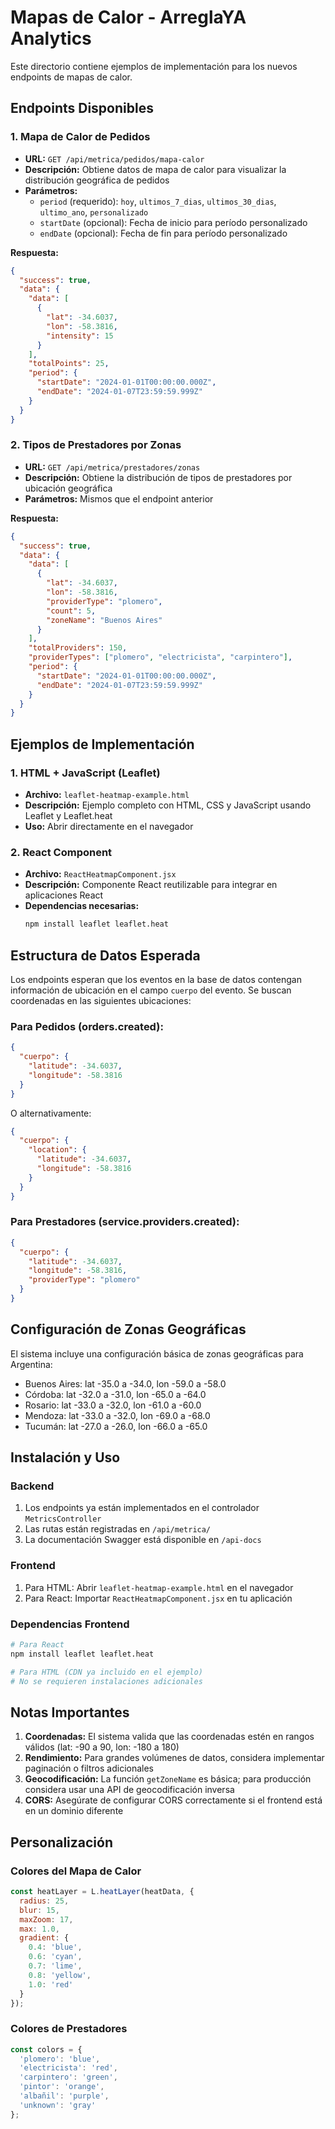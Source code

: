 # Mapas de Calor - ArreglaYA Analytics

Este directorio contiene ejemplos de implementación para los nuevos endpoints de mapas de calor.

## Endpoints Disponibles

### 1. Mapa de Calor de Pedidos
- **URL:** `GET /api/metrica/pedidos/mapa-calor`
- **Descripción:** Obtiene datos de mapa de calor para visualizar la distribución geográfica de pedidos
- **Parámetros:**
  - `period` (requerido): `hoy`, `ultimos_7_dias`, `ultimos_30_dias`, `ultimo_ano`, `personalizado`
  - `startDate` (opcional): Fecha de inicio para período personalizado
  - `endDate` (opcional): Fecha de fin para período personalizado

**Respuesta:**
```json
{
  "success": true,
  "data": {
    "data": [
      {
        "lat": -34.6037,
        "lon": -58.3816,
        "intensity": 15
      }
    ],
    "totalPoints": 25,
    "period": {
      "startDate": "2024-01-01T00:00:00.000Z",
      "endDate": "2024-01-07T23:59:59.999Z"
    }
  }
}
```

### 2. Tipos de Prestadores por Zonas
- **URL:** `GET /api/metrica/prestadores/zonas`
- **Descripción:** Obtiene la distribución de tipos de prestadores por ubicación geográfica
- **Parámetros:** Mismos que el endpoint anterior

**Respuesta:**
```json
{
  "success": true,
  "data": {
    "data": [
      {
        "lat": -34.6037,
        "lon": -58.3816,
        "providerType": "plomero",
        "count": 5,
        "zoneName": "Buenos Aires"
      }
    ],
    "totalProviders": 150,
    "providerTypes": ["plomero", "electricista", "carpintero"],
    "period": {
      "startDate": "2024-01-01T00:00:00.000Z",
      "endDate": "2024-01-07T23:59:59.999Z"
    }
  }
}
```

## Ejemplos de Implementación

### 1. HTML + JavaScript (Leaflet)
- **Archivo:** `leaflet-heatmap-example.html`
- **Descripción:** Ejemplo completo con HTML, CSS y JavaScript usando Leaflet y Leaflet.heat
- **Uso:** Abrir directamente en el navegador

### 2. React Component
- **Archivo:** `ReactHeatmapComponent.jsx`
- **Descripción:** Componente React reutilizable para integrar en aplicaciones React
- **Dependencias necesarias:**
  ```bash
  npm install leaflet leaflet.heat
  ```

## Estructura de Datos Esperada

Los endpoints esperan que los eventos en la base de datos contengan información de ubicación en el campo `cuerpo` del evento. Se buscan coordenadas en las siguientes ubicaciones:

### Para Pedidos (orders.created):
```json
{
  "cuerpo": {
    "latitude": -34.6037,
    "longitude": -58.3816
  }
}
```

O alternativamente:
```json
{
  "cuerpo": {
    "location": {
      "latitude": -34.6037,
      "longitude": -58.3816
    }
  }
}
```

### Para Prestadores (service.providers.created):
```json
{
  "cuerpo": {
    "latitude": -34.6037,
    "longitude": -58.3816,
    "providerType": "plomero"
  }
}
```

## Configuración de Zonas Geográficas

El sistema incluye una configuración básica de zonas geográficas para Argentina:
- Buenos Aires: lat -35.0 a -34.0, lon -59.0 a -58.0
- Córdoba: lat -32.0 a -31.0, lon -65.0 a -64.0
- Rosario: lat -33.0 a -32.0, lon -61.0 a -60.0
- Mendoza: lat -33.0 a -32.0, lon -69.0 a -68.0
- Tucumán: lat -27.0 a -26.0, lon -66.0 a -65.0

## Instalación y Uso

### Backend
1. Los endpoints ya están implementados en el controlador `MetricsController`
2. Las rutas están registradas en `/api/metrica/`
3. La documentación Swagger está disponible en `/api-docs`

### Frontend
1. Para HTML: Abrir `leaflet-heatmap-example.html` en el navegador
2. Para React: Importar `ReactHeatmapComponent.jsx` en tu aplicación

### Dependencias Frontend
```bash
# Para React
npm install leaflet leaflet.heat

# Para HTML (CDN ya incluido en el ejemplo)
# No se requieren instalaciones adicionales
```

## Notas Importantes

1. **Coordenadas:** El sistema valida que las coordenadas estén en rangos válidos (lat: -90 a 90, lon: -180 a 180)
2. **Rendimiento:** Para grandes volúmenes de datos, considera implementar paginación o filtros adicionales
3. **Geocodificación:** La función `getZoneName` es básica; para producción considera usar una API de geocodificación inversa
4. **CORS:** Asegúrate de configurar CORS correctamente si el frontend está en un dominio diferente

## Personalización

### Colores del Mapa de Calor
```javascript
const heatLayer = L.heatLayer(heatData, {
  radius: 25,
  blur: 15,
  maxZoom: 17,
  max: 1.0,
  gradient: {
    0.4: 'blue',
    0.6: 'cyan',
    0.7: 'lime',
    0.8: 'yellow',
    1.0: 'red'
  }
});
```

### Colores de Prestadores
```javascript
const colors = {
  'plomero': 'blue',
  'electricista': 'red',
  'carpintero': 'green',
  'pintor': 'orange',
  'albañil': 'purple',
  'unknown': 'gray'
};
```
